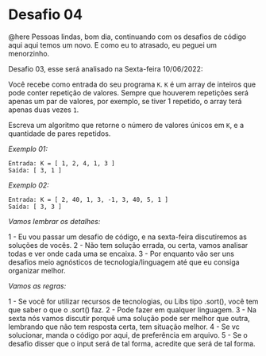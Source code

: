 # Desafio 04

@here Pessoas lindas, bom dia, continuando com os desafios de código aqui aqui temos um novo. E como eu to atrasado, eu peguei um menorzinho.

Desafio 03, esse será analisado na Sexta-feira 10/06/2022:

Você recebe como entrada do seu programa `K`. `K` é um array de inteiros que pode conter repetição de valores. Sempre que houverem repetições será apenas um par de valores, por exemplo, se tiver 1 repetido, o array terá apenas duas vezes `1`.

Escreva um algoritmo que retorne o número de valores únicos em `K`, e a quantidade de pares repetidos.

*Exemplo 01:*

```
Entrada: K = [ 1, 2, 4, 1, 3 ]
Saída: [ 3, 1 ]
```

*Exemplo 02:*

```
Entrada: K = [ 2, 40, 1, 3, -1, 3, 40, 5, 1 ]
Saída: [ 3, 3 ]
```

*Vamos lembrar os detalhes:*

1 - Eu vou passar um desafio de código, e na sexta-feira discutiremos as soluções de vocês.
2 - Não tem solução errada, ou certa, vamos analisar todas e ver onde cada uma se encaixa.
3 - Por enquanto vão ser uns desafios meio agnósticos de tecnologia/linguagem até que eu consiga organizar melhor.

*Vamos as regras:*

1 - Se você for utilizar recursos de tecnologias, ou Libs tipo .sort(), você tem que saber o que o .sort() faz.
2 - Pode fazer em qualquer linguagem.
3 - Na sexta nós vamos discutir porquê uma solução pode ser melhor que outra, lembrando que não tem resposta certa, tem situação melhor.
4 - Se vc solucionar, manda o código por aqui, de preferência em arquivo.
5 - Se o desafio disser que o input será de tal forma, acredite que será de tal forma.

